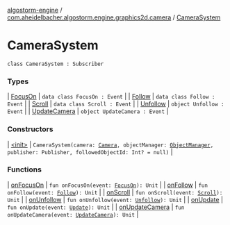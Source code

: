 [algostorm-engine](../../index.md) / [com.aheidelbacher.algostorm.engine.graphics2d.camera](../index.md) / [CameraSystem](.)

# CameraSystem

`class CameraSystem : Subscriber`

### Types

| [FocusOn](-focus-on/index.md) | `data class FocusOn : Event` |
| [Follow](-follow/index.md) | `data class Follow : Event` |
| [Scroll](-scroll/index.md) | `data class Scroll : Event` |
| [Unfollow](-unfollow.md) | `object Unfollow : Event` |
| [UpdateCamera](-update-camera.md) | `object UpdateCamera : Event` |

### Constructors

| [&lt;init&gt;](-init-.md) | `CameraSystem(camera: `[`Camera`](../-camera/index.md)`, objectManager: `[`ObjectManager`](../../com.aheidelbacher.algostorm.engine.state/-object-manager/index.md)`, publisher: Publisher, followedObjectId: Int? = null)` |

### Functions

| [onFocusOn](on-focus-on.md) | `fun onFocusOn(event: `[`FocusOn`](-focus-on/index.md)`): Unit` |
| [onFollow](on-follow.md) | `fun onFollow(event: `[`Follow`](-follow/index.md)`): Unit` |
| [onScroll](on-scroll.md) | `fun onScroll(event: `[`Scroll`](-scroll/index.md)`): Unit` |
| [onUnfollow](on-unfollow.md) | `fun onUnfollow(event: `[`Unfollow`](-unfollow.md)`): Unit` |
| [onUpdate](on-update.md) | `fun onUpdate(event: `[`Update`](../../com.aheidelbacher.algostorm.engine/-update/index.md)`): Unit` |
| [onUpdateCamera](on-update-camera.md) | `fun onUpdateCamera(event: `[`UpdateCamera`](-update-camera.md)`): Unit` |

